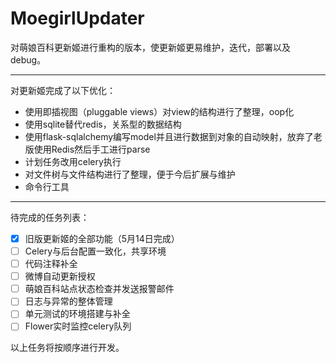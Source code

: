 # MoegirlUpdater

对萌娘百科更新姬进行重构的版本，使更新姬更易维护，迭代，部署以及debug。

---

对更新姬完成了以下优化：
- 使用即插视图（pluggable views）对view的结构进行了整理，oop化
- 使用sqlite替代redis，关系型的数据结构
- 使用flask-sqlalchemy编写model并且进行数据到对象的自动映射，放弃了老版使用Redis然后手工进行parse
- 计划任务改用celery执行
- 对文件树与文件结构进行了整理，便于今后扩展与维护
- 命令行工具

---

待完成的任务列表：
- [x] 旧版更新姬的全部功能（5月14日完成）
- [ ] Celery与后台配置一致化，共享环境
- [ ] 代码注释补全
- [ ] 微博自动更新授权
- [ ] 萌娘百科站点状态检查并发送报警邮件
- [ ] 日志与异常的整体管理
- [ ] 单元测试的环境搭建与补全
- [ ] Flower实时监控celery队列

以上任务将按顺序进行开发。
